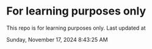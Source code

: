 # For learning purposes only
This repo is for learning purposes only.
Last updated at

Sunday, November 17, 2024 8:43:25 AM

